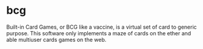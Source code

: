 # bcg
Built-in Card Games, or BCG like a vaccine, is a virtual set of card to generic purpose. This software only implements a maze of cards on the ether and able multiuser cards games on the web.
